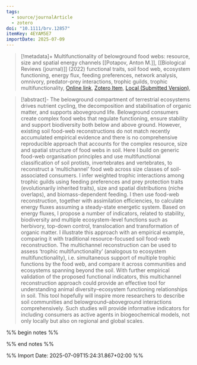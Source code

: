 ```yaml
---
tags:
  - source/journalArticle
  - zotero
doi: "10.1111/brv.12857"
itemKey: 4EYAM5E7
importDate: 2025-07-09
---
```

>[!metadata]+
> Multifunctionality of belowground food webs: resource, size and spatial energy channels
> [[Potapov, Anton M.]], 
> [[Biological Reviews (journal)]] (2022)
> functional traits, soil food web, ecosystem functioning, energy flux, feeding preferences, network analysis, omnivory, predator–prey interactions, trophic guilds, trophic multifunctionality, 
> [Online link](https://onlinelibrary.wiley.com/doi/abs/10.1111/brv.12857), [Zotero Item](zotero://select/library/items/4EYAM5E7), [Local (Submitted Version)](file://C:/Users/aburg/Documents/references/zotero/storage/5GR3P4DJ/Potapov2022_Multifunctionalitybelowground.pdf), 

>[!abstract]-
>The belowground compartment of terrestrial ecosystems drives nutrient cycling, the decomposition and stabilisation of organic matter, and supports aboveground life. Belowground consumers create complex food webs that regulate functioning, ensure stability and support biodiversity both below and above ground. However, existing soil food-web reconstructions do not match recently accumulated empirical evidence and there is no comprehensive reproducible approach that accounts for the complex resource, size and spatial structure of food webs in soil. Here I build on generic food-web organisation principles and use multifunctional classification of soil protists, invertebrates and vertebrates, to reconstruct a ‘multichannel’ food web across size classes of soil-associated consumers. I infer weighted trophic interactions among trophic guilds using feeding preferences and prey protection traits (evolutionarily inherited traits), size and spatial distributions (niche overlaps), and biomass-dependent feeding. I then use food-web reconstruction, together with assimilation efficiencies, to calculate energy fluxes assuming a steady-state energetic system. Based on energy fluxes, I propose a number of indicators, related to stability, biodiversity and multiple ecosystem-level functions such as herbivory, top-down control, translocation and transformation of organic matter. I illustrate this approach with an empirical example, comparing it with traditional resource-focused soil food-web reconstruction. The multichannel reconstruction can be used to assess ‘trophic multifunctionality’ (analogous to ecosystem multifunctionality), i.e. simultaneous support of multiple trophic functions by the food web, and compare it across communities and ecosystems spanning beyond the soil. With further empirical validation of the proposed functional indicators, this multichannel reconstruction approach could provide an effective tool for understanding animal diversity–ecosystem functioning relationships in soil. This tool hopefully will inspire more researchers to describe soil communities and belowground–aboveground interactions comprehensively. Such studies will provide informative indicators for including consumers as active agents in biogeochemical models, not only locally but also on regional and global scales.

%% begin notes %%

%% end notes %%

%% Import Date: 2025-07-09T15:24:31.867+02:00 %%
